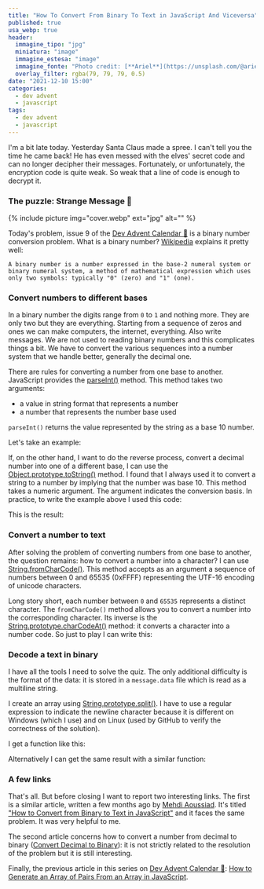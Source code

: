 ```yaml
---
title: "How To Convert From Binary To Text in JavaScript And Viceversa"
published: true
usa_webp: true
header:
  immagine_tipo: "jpg"
  miniatura: "image"
  immagine_estesa: "image"
  immagine_fonte: "Photo credit: [**Ariel**](https://unsplash.com/@arielbesagar)"
  overlay_filter: rgba(79, 79, 79, 0.5)
date: "2021-12-10 15:00"
categories:
  - dev advent
  - javascript
tags:
  - dev advent
  - javascript
---
```


I'm a bit late today. Yesterday Santa Claus made a spree. I can't tell you the time he came back! He has even messed with the elves' secret code and can no longer decipher their messages. Fortunately, or unfortunately, the encryption code is quite weak. So weak that a line of code is enough to decrypt it.

### The puzzle: Strange Message 📜

{% include picture img="cover.webp" ext="jpg" alt="" %}

Today's problem, issue 9 of the [Dev Advent Calendar 🎅](https://github.com/devadvent/puzzle-9) is a binary number conversion problem. What is a binary number? [Wikipedia](https://en.wikipedia.org/wiki/Binary_number) explains it pretty well:

`A binary number is a number expressed in the base-2 numeral system or binary numeral system, a method of mathematical expression which uses only two symbols: typically "0" (zero) and "1" (one).`

### Convert numbers to different bases

In a binary number the digits range from `0` to `1` and nothing more. They are only two but they are everything. Starting from a sequence of zeros and ones we can make computers, the internet, everything. Also write messages. We are not used to reading binary numbers and this complicates things a bit. We have to convert the various sequences into a number system that we handle better, generally the decimal one.

There are rules for converting a number from one base to another. JavaScript provides the [parseInt()](https://developer.mozilla.org/en-US/docs/Web/JavaScript/Reference/Global_Objects/parseInt) method. This method takes two arguments:

- a value in string format that represents a number
- a number that represents the number base used

`parseInt()` returns the value represented by the string as a base 10 number.

Let's take an example:

<script src="https://gist.github.com/el3um4s/62a54c1154945c340d6c9b17a2dd1c08.js"></script>

If, on the other hand, I want to do the reverse process, convert a decimal number into one of a different base, I can use the [Object.prototype.toString()](https://developer.mozilla.org/en-US/docs/Web/JavaScript/Reference/Global_Objects/Object/toString) method. I found that I always used it to convert a string to a number by implying that the number was base 10. This method takes a numeric argument. The argument indicates the conversion basis. In practice, to write the example above I used this code:

<script src="https://gist.github.com/el3um4s/5521cee8b154c736ea1fc7be7babef2b.js"></script>

This is the result:

<script src="https://gist.github.com/el3um4s/041ca124d9fbdc467a3f703cc03dca41.js"></script>

### Convert a number to text

After solving the problem of converting numbers from one base to another, the question remains: how to convert a number into a character? I can use [String.fromCharCode()](https://developer.mozilla.org/en-US/docs/Web/JavaScript/Reference/Global_Objects/String/fromCharCode). This method accepts as an argument a sequence of numbers between 0 and 65535 (0xFFFF) representing the UTF-16 encoding of unicode characters.

Long story short, each number between `0` and `65535` represents a distinct character. The `fromCharCode()` method allows you to convert a number into the corresponding character. Its inverse is the [String.prototype.charCodeAt()](https://developer.mozilla.org/en-US/docs/Web/JavaScript/Reference/Global_Objects/String/charCodeAt) method: it converts a character into a number code. So just to play I can write this:

<script src="https://gist.github.com/el3um4s/0e632e20491b4378d4ca45fbef0869bd.js"></script>

### Decode a text in binary

I have all the tools I need to solve the quiz. The only additional difficulty is the format of the data: it is stored in a `message.data` file which is read as a multiline string.

I create an array using [String.prototype.split()](https://developer.mozilla.org/en-US/docs/Web/JavaScript/Reference/Global_Objects/String/split). I have to use a regular expression to indicate the newline character because it is different on Windows (which I use) and on Linux (used by GitHub to verify the correctness of the solution).

I get a function like this:

<script src="https://gist.github.com/el3um4s/33938b88e3c2639084d23276e6670ec8.js"></script>

Alternatively I can get the same result with a similar function:

<script src="https://gist.github.com/el3um4s/46493f8d57bc35a4e04f3366cf12bbc8.js"></script>

### A few links

That's all. But before closing I want to report two interesting links. The first is a similar article, written a few months ago by [Mehdi Aoussiad](https://mehdiouss.medium.com/). It's titled ["How to Convert from Binary to Text in JavaScript"](https://javascript.plainenglish.io/how-to-convert-from-binary-to-text-in-javascript-3e881c7fd8c7) and it faces the same problem. It was very helpful to me.

The second article concerns how to convert a number from decimal to binary ([Convert Decimal to Binary](https://masteringjs.io/tutorials/fundamentals/decimal-to-binary)): it is not strictly related to the resolution of the problem but it is still interesting.

Finally, the previous article in this series on [Dev Advent Calendar 🎅](https://github.com/devadvent/readme): [How to Generate an Array of Pairs From an Array in JavaScript](https://javascript.plainenglish.io/how-to-generate-an-array-of-pairs-from-an-array-in-javascript-edbbb5cdd8da).

